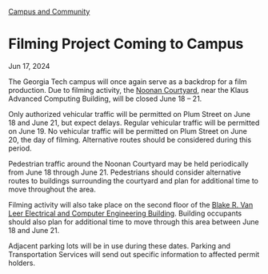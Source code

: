 [Campus and Community](https://www.gatech.edu/news/topic/campus-and-community)

# Filming Project Coming to Campus

Jun 17, 2024


The Georgia Tech campus will once again serve as a backdrop for a film production. Due to filming activity, the [Noonan Courtyard](https://map.concept3d.com/?id=82#!m/189975?s/noonan?mc/33.778771917968186,-84.396523?z/17?lvl/0?share), near the Klaus Advanced Computing Building, will be closed June 18 – 21.

Only authorized vehicular traffic will be permitted on Plum Street on June 18 and June 21, but expect delays. Regular vehicular traffic will be permitted on June 19. No vehicular traffic will be permitted on Plum Street on June 20, the day of filming. Alternative routes should be considered during this period.

Pedestrian traffic around the Noonan Courtyard may be held periodically from June 18 through June 21. Pedestrians should consider alternative routes to buildings surrounding the courtyard and plan for additional time to move throughout the area.

Filming activity will also take place on the second floor of the [Blake R. Van Leer Electrical and Computer Engineering Building](https://map.concept3d.com/?id=82#!m/11032?s/?mc/33.77778394059658,-84.39718600000003?z/17?lvl/0?share). Building occupants should also plan for additional time to move through this area between June 18 and June 21.

Adjacent parking lots will be in use during these dates. Parking and Transportation Services will send out specific information to affected permit holders.